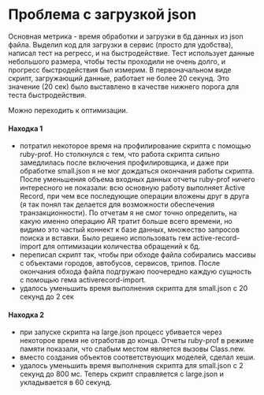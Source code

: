 # Проблема с загрузкой json

Основная метрика - время обработки и загрузки в бд данных из json файла.
Выделил код для загрузки в сервис (просто для удобства), написал тест на регресс, и на быстродействие.
Тест использует данные небольшого размера, чтобы тесты проходили не очень долго, и прогресс быстродействия был измерим.
В первоначальном виде скрипт, загружающий данные, работает не более 20 секунд.
Это значение (20 сек) было выставлено в качестве нижнего порога для теста быстродействия.

Можно переходить к оптимизации.

#### Находка 1
- потратил некоторое время на профилирование скрипта с помощью ruby-prof. Но столкнулся с тем, что работа скрипта сильно замедлилась после включения профилировщика, и даже при обработке small.json я не мог дождаться окончания работы скрипта.
После уменьшения объема входных данных отчеты ruby-prof ничего интересного не показали: всю основную работу выполняет Active Record, при чем все последующие операции вложены друг в друга (я так понял так делается для возможности обеспечения транзакционности).
По отчетам я не смог точно определить, на какую именно операцию AR тратит больше всего времени, но видимо это частый коннект к базе данных, множество запросов поиска и вставки.
Было решено использовать гем active-record-import для оптимизации количества обращений к бд.
- переписал скрипт так, чтобы при обходе файла собирались массивы с объектами городов, автобусов, сервисов, трипов. После окончания обхода файла подгружаю поочередно каждую сущность с помощью гема activerecord-import.
- удалось уменьшить время выполнения скрипта для small.json с 20 секунд до 2 сек

#### Находка 2
- при запуске скрипта на large.json процесс убивается через некоторое время не отработав до конца.
Отчеты ruby-prof в режиме памяти показали, что слабым местом является вызовы Class.new.
- вместо создания объектов соответствующих моделей, сделал хеши.
- удалось уменьшить время выполнения скрипта для small.json с 2 секунд до 800 мс.
Теперь скрипт справляется с large.json и укладывается в 60 секунд.